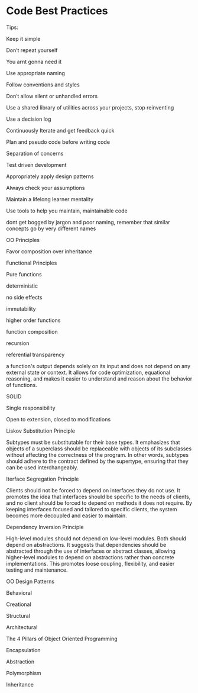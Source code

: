 # Code Best Practices

Tips:

Keep it simple

Don’t repeat yourself

You arnt gonna need it

Use appropriate naming

Follow conventions and styles

Don’t allow silent or unhandled errors

Use a shared library of utilities across your projects, stop reinventing

Use a decision log

Continuously Iterate and get feedback quick

Plan and pseudo code before writing code

Separation of concerns

Test driven development

Appropriately apply design patterns

Always check your assumptions

Maintain a lifelong learner mentality

Use tools to help you maintain, maintainable code

dont get bogged by jargon and poor naming, remember that similar concepts go by very different names

OO Principles

Favor composition over inheritance

Functional Principles

Pure functions

deterministic

no side effects

immutability

higher order functions

function composition

recursion

referential transparency

a function's output depends solely on its input and does not depend on any external state or context. It allows for code optimization, equational reasoning, and makes it easier to understand and reason about the behavior of functions.

SOLID

Single responsibility

Open to extension, closed to modifications

Liskov Substitution Principle

Subtypes must be substitutable for their base types. It emphasizes that objects of a superclass should be replaceable with objects of its subclasses without affecting the correctness of the program. In other words, subtypes should adhere to the contract defined by the supertype, ensuring that they can be used interchangeably.

Iterface Segregation Principle

Clients should not be forced to depend on interfaces they do not use. It promotes the idea that interfaces should be specific to the needs of clients, and no client should be forced to depend on methods it does not require. By keeping interfaces focused and tailored to specific clients, the system becomes more decoupled and easier to maintain.

Dependency Inversion Principle

High-level modules should not depend on low-level modules. Both should depend on abstractions. It suggests that dependencies should be abstracted through the use of interfaces or abstract classes, allowing higher-level modules to depend on abstractions rather than concrete implementations. This promotes loose coupling, flexibility, and easier testing and maintenance.

OO Design Patterns

Behavioral

Creational

Structural

Architectural

The 4 Pillars of Object Oriented Programming

Encapsulation

Abstraction

Polymorphism

Inheritance
